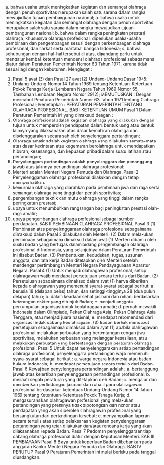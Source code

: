  a. bahwa usaha untuk meningkatkan kegiatan dan semangat olahraga dengan penuh sportivitas merupakan salah satu sarana dalam rangka mewujudkan tujuan pembangunan nasional;
a. bahwa usaha untuk meningkatkan kegiatan dan semangat olahraga dengan penuh sportivitas merupakan salah satu sarana dalam rangka mewujudkan tujuan pembangunan nasional;
b. bahwa dalam rangka peningkatan prestasi olahraga, khususnya olahraga profesional, diperlukan usaha-usaha pembinaan dan pengembangan sesuai dengan perkembangan olahraga profesional, dan harkat serta martabat bangsa Indonesia;
c. bahwa sehubungan dengan hal-hal tersebut di atas, dipandang perlu untuk mengatur kembali ketentuan mengenai olahraga profesional sebagaimana diatur dalam Peraturan Pemerintah Nomor 63 Tahun 1971, karena tidak sesuai lagi dengan kebutuhan;
Mengingat :

1. Pasal 5 ayat (2) dan Pasal 27 ayat (2) Undang-Undang Dasar 1945;
2. Undang-Undang Nomor 14 Tahun 1969 tentang Ketentuan-Ketentuan Pokok Tenaga Kerja (Lembaran Negara Tahun 1969 Nomor 55, Tambahan Lembaran Negara Nomor 2912);
MEMUTUSKAN :
 Dengan mencabut Peraturan Pemerintah Nomor 63 Tahun 1971 tentang Olahraga Profesional; Menetapkan : PERATURAN PEMERINTAH TENTANG OLAHRAGA PROFESIONAL. BAB I KETENTUAN UMUM Pasal 1 Dalam Peraturan Pemerintah ini yang dimaksud dengan :
1. Olahraga profesional adalah kegiatan olahraga yang dilakukan dengan tujuan untuk memperoleh pendapatan dalam bentuk uang atau bentuk lainnya yang dilaksanakan atas dasar kemahiran olahraga dan diselenggarakan secara sah oleh penyelenggara pertandingan;
2. Olahraga amatir adalah kegiatan olahraga yang dilakukan semata-mata atas dasar kecintaan atau kegemaran berolahraga untuk mendapatkan hiburan, kesenangan, dan kepuasan pribadi dalam suatu latihan atau pertandingan;
3. Penyelenggara pertandingan adalah penyelenggara dan penanggung jawab atas jalannya pertandingan olahraga profesional;
4. Menteri adalah Menteri Negara Pemuda dan Olahraga. Pasal 2 Penyelenggaraan olahraga profesional dilakukan dengan tetap memperhatikan:
1. kemurnian olahraga yang diarahkan pada pembinaan jiwa dan raga serta semangat olahraga yang tinggi dan penuh sportivitas;
2. pengembangan teknik dan mutu olahraga yang tinggi dalam rangka peningkatan prestasi;
3. upaya untuk menumbuhkan rangsangan bagi peningkatan prestasi olah-raga amatir;
4. upaya pengembangan olahraga profesional sebagai sumber pendapatan. BAB II PEMBINAAN OLAHRAGA PROFESIONAL Pasal 3 (1) Pembinaan atas penyelenggaraan olahraga profesional sebagaimana dimaksud dalam Pasal 2 dilakukan oleh Menteri. (2) Dalam melakukan pembinaan sebagaimana dimaksud dalam ayat (1) Menteri dibantu oleh suatu badan yang bertugas dalam bidang pengembangan olahraga profesional di Indonesia, yang selanjutnya dalam Peraturan Pemerintah ini disebut Badan. (3) Pembentukan, kedudukan, tugas, susunan anggota, dan tata kerja Badan ditetapkan oleh Menteri setelah mendengar pertimbangan Menteri Negara Pendayagunaan Aparatur Negara. Pasal 4 (1) Untuk menjadi olahragawan profesional, setiap olahragawan wajib mendapat persetujuan secara tertulis dari Badan. (2) Persetujuan sebagaimana dimaksud dalam ayat (1) hanya diberikan kepada olahragawan yang memenuhi syarat-syarat sebagai berikut:
a. berusia 18 (delapan belas) tahun, dan setinggi-tingginya 28 (dua puluh delapan) tahun;
b. dalam keadaan sehat jasmani dan rohani berdasarkan keterangan dokter yang ditunjuk Badan;
c. menjadi anggota perkumpulan organisasi induk keolahragaan amatir;
d. pernah mewakili Indonesia dalam Olimpiade, Pekan Olahraga Asia, Pekan Olahraga Asia Tenggara, atau menjadi juara nasional;
e. mendapat rekomendasi dari organisasi induk cabang keolahragaan. (3) Badan berhak mencabut persetujuan sebagaimana dimaksud dalam ayat (1) apabila olahragawan profesional melakukan perbuatan yang bertentangan dengan jiwa sportivitas, melakukan perbuatan yang melanggar kesusilaan, atau melakukan perbuatan yang bertentangan dengan peraturan olahraga profesional. Pasal 5 Untuk dapat menyelenggarakan setiap pertandingan olahraga profesional, penyelenggara pertandingan wajib memenuhi syara-syarat sebagai berikut :
a. warga negara Indonesia atau badan hukum Indonesia;
b. mendapat persetujuan secara tertulis dari Badan. Pasal 6 Kewajiban penyelenggara pertandingan adalah ;
a. bertanggung jawab atas ketertiban penyelenggaraan pertandingan profesional;
b. menaati segala peraturan yang ditetapkan oleh Badan;
c. mengatur dan memberikan perlindungan jasmani dan rohani para olahragawan profesional berdasarkan ketentuan Undang-Undang Nomor 14 Tahun 1969 tentang Ketentuan-Ketentuan Pokok Tenaga Kerja;
d. mengasuransikan olahragawan profesional yang melakukan pertandingan yang preminya tidak dipotongkan dari honor atau pendapatan yang akan diperoleh olahragawan profesional yang bersangkutan dari pertandingan tersebut;
e. menyampaikan laporan secara tertulis atas setiap pelaksanaan kegiatan penyelenggaraan pertandingan yang telah dilakukan dan/atau rencana kerja yang akan dilaksanakan kepada Badan. Pasal 7 Pedoman penyelenggaraan tiap cabang olahraga profesional diatur dengan Keputusan Menteri. BAB III PEMBIAYAAN Pasal 8 Biaya untuk keperluan Badan dibebankan pada anggaran Kantor Menteri Negara Pemuda dan Olahraga. BAB IV PENUTUP Pasal 9 Peraturan Pemerintah ini mulai berlaku pada tanggal diundangkan.